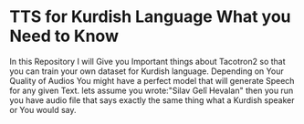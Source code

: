 # TTS for Kurdish Language  What you Need to Know

In this Repository I will Give you Important things about Tacotron2 so that you can train your own dataset for Kurdish language. 
Depending on Your Quality of Audios You might have a perfect model that will generate Speech for any given Text. 
lets assume you wrote:"Silav Gelî Hevalan" then you run 
you have audio file that says exactly the same thing what a Kurdish speaker or You would say.

